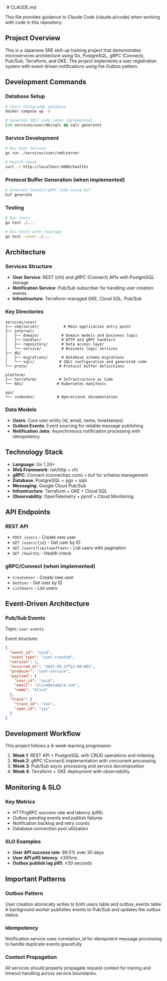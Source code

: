 `# CLAUDE.md

This file provides guidance to Claude Code (claude.ai/code) when working with code in this repository.

## Project Overview

This is a Japanese SRE skill-up training project that demonstrates microservices architecture using Go, PostgreSQL, gRPC (Connect), Pub/Sub, Terraform, and GKE. The project implements a user registration system with event-driven notifications using the Outbox pattern.

## Development Commands

### Database Setup
```bash
# Start PostgreSQL database
docker compose up -d

# Generate SQLC code (when implemented)
(cd services/user/db/sqlc && sqlc generate)
```

### Service Development
```bash
# Run User Service
go run ./services/user/cmd/server

# Health check
curl -i http://localhost:8080/healthz
```

### Protocol Buffer Generation (when implemented)
```bash
# Generate Connect/gRPC code using buf
buf generate
```

### Testing
```bash
# Run tests
go test ./...

# Run tests with coverage
go test -cover ./...
```

## Architecture

### Services Structure
- **User Service**: REST (chi) and gRPC (Connect) APIs with PostgreSQL storage
- **Notification Service**: Pub/Sub subscriber for handling user creation events
- **Infrastructure**: Terraform-managed GKE, Cloud SQL, Pub/Sub

### Key Directories
```
services/user/
├── cmd/server/           # Main application entry point
├── internal/
│   ├── domain/          # Domain models and business logic
│   ├── handler/         # HTTP and gRPC handlers
│   ├── repository/      # Data access layer
│   └── service/         # Business logic services
├── db/
│   ├── migrations/      # Database schema migrations
│   └── sqlc/           # SQLC configuration and generated code
└── proto/              # Protocol buffer definitions

platform/
├── terraform/          # Infrastructure as Code
└── k8s/               # Kubernetes manifests

ops/
└── runbooks/          # Operational documentation
```

### Data Models
- **Users**: Core user entity (id, email, name, timestamps)
- **Outbox Events**: Event sourcing for reliable message publishing
- **Notification Jobs**: Asynchronous notification processing with idempotency

## Technology Stack

- **Language**: Go 1.24+
- **Web Framework**: net/http + chi
- **gRPC**: Connect (connectrpc.com) + buf for schema management
- **Database**: PostgreSQL + pgx + sqlc
- **Messaging**: Google Cloud Pub/Sub
- **Infrastructure**: Terraform + GKE + Cloud SQL
- **Observability**: OpenTelemetry + pprof + Cloud Monitoring

## API Endpoints

### REST API
- `POST /users` - Create new user
- `GET /users/{id}` - Get user by ID
- `GET /users?limit=&offset=` - List users with pagination
- `GET /healthz` - Health check

### gRPC/Connect (when implemented)
- `CreateUser` - Create new user
- `GetUser` - Get user by ID
- `ListUsers` - List users

## Event-Driven Architecture

### Pub/Sub Events
Topic: `user.events`

Event structure:
```json
{
  "event_id": "uuid",
  "event_type": "user.created",
  "version": 1,
  "occurred_at": "2025-09-27T12:00:00Z",
  "producer": "user-service",
  "payload": {
    "user_id": "uuid",
    "email": "alice@example.com",
    "name": "Alice"
  },
  "trace": {
    "trace_id": "xxx",
    "span_id": "yyy"
  }
}
```

## Development Workflow

This project follows a 4-week learning progression:

1. **Week 1**: REST API + PostgreSQL with CRUD operations and indexing
2. **Week 2**: gRPC (Connect) implementation with concurrent processing
3. **Week 3**: Pub/Sub async processing and service decomposition
4. **Week 4**: Terraform + GKE deployment with observability

## Monitoring & SLO

### Key Metrics
- HTTP/gRPC success rate and latency (p95)
- Outbox pending events and publish failures
- Notification backlog and retry counts
- Database connection pool utilization

### SLO Examples
- **User API success rate**: 99.5% over 30 days
- **User API p95 latency**: ≤300ms
- **Outbox publish lag p95**: ≤30 seconds

## Important Patterns

### Outbox Pattern
User creation atomically writes to both users table and outbox_events table. A background worker publishes events to Pub/Sub and updates the outbox status.

### Idempotency
Notification service uses correlation_id for idempotent message processing to handle duplicate events gracefully.

### Context Propagation
All services should properly propagate request context for tracing and timeout handling across service boundaries.